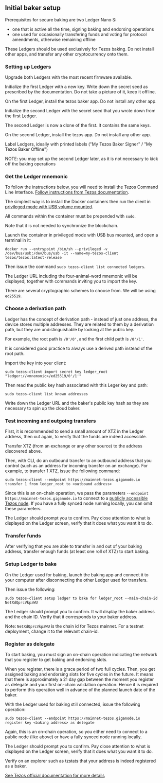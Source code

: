 ## Initial baker setup

Prerequisites for secure baking are two Ledger Nano S:

* one that is active all the time, signing baking and endorsing operations
* one used for occasionally transfering funds and voting for protocol amendments, otherwise remaining offline

These Ledgers should be used exclusively for Tezos baking. Do not install other apps, and transfer any other cryptocurrency onto them.

### Setting up Ledgers

Upgrade both Ledgers with the most recent firmware available.

Initialize the first Ledger with a new key. Write down the secret seed as prescribed by the documentation. Do not take a picture of it, keep it offline.

On the first Ledger, install the tezos baker app. Do not install any other app.

Initialize the second Ledger with the secret seed that you wrote down from the first Ledger.

The second Ledger is now a clone of the first. It contains the same keys.

On the second Ledger, install the tezos app. Do not install any other app.

Label Ledgers, ideally with printed labels ("My Tezos Baker Signer" / "My Tezos Baker Offline")

NOTE: you may set up the second Ledger later, as it is not necessary to kick off the baking operations

### Get the Ledger mnemonic

To follow the instructions below, you will need to install the Tezos Command Line Interface. [Follow instructions from Tezos documentation](https://tezos.gitlab.io/introduction/howtoget.html).

The simplest way is to install the Docker containers then run the client in [privileged mode with USB volume mounted](https://tezos.stackexchange.com/questions/395/has-anyone-got-ledger-working-within-docker).

All commands within the container must be prepended with `sudo`.

Note that it is not needed to synchronize the blockchain.

Launch the container in privileged mode with USB bus mounted, and open a terminal in it:

```
docker run --entrypoint /bin/sh --privileged -v /dev/bus/usb:/dev/bus/usb -it --name=my-tezos-client tezos/tezos:latest-release
```

Then issue the command `sudo tezos-client list connected ledgers`.

The Ledger URL including the four-animal-word mnemonic will be displayed, together with commands inviting you to import the key.

There are several cryptographic schemes to choose from. We will be using `ed25519`.

### Choose a derivation path

Ledger has the concept of derivation path - instead of just one address, the device stores multiple addresses. They are related to them by a derivation path, but they are undistinguishable by looking at the public key.

For example, the root path is `/0'/0'`, and the first child path is `/0'/1'`.

It is considered good practice to always use a derived path instead of the root path.

Import the key into your client:

```
sudo tezos-client import secret key ledger_root "ledger://<mnemonic>/ed25519/0'/1'"
```

Then read the public key hash associated with this Leger key and path:

```
sudo tezos-client list known addresses
```

Write down the Ledger URL and the baker's public key hash as they are necessary to spin up the cloud baker.

### Test incoming and outgoing transfers

First, it is recommended to send a small amount of XTZ in the Ledger address, then out again, to verify that the funds are indeed accessible.

Transfer XTZ (from an exchange or any other source) to the address discovered above.

Then, with CLI, do an outbound transfer to an outbound address that you control (such as an address for incoming transfer on an exchange). For example, to transfer 1 XTZ, issue the following command:

```
sudo tezos-client --endpoint https://mainnet-tezos.giganode.io transfer 1 from ledger_root to <outbound address>
```

Since this is an on-chain operation, we pass the parameters `--endpoint https://mainnet-tezos.giganode.io` to connect to a [publicly accessible Tezos node](https://tezos.giganode.io/). If you have a fully synced node running locally, you can omit these parameters.

The Ledger should prompt you to confirm. Pay close attention to what is displayed on the Ledger screen, verify that it does what you want it to do.

### Transfer funds

After verifying that you are able to transfer in and out of your baking address, transfer enough funds (at least one roll of XTZ) to start baking.

### Setup Ledger to bake

On the Ledger used for baking, launch the baking app and connect it to your computer after disconnecting the other Ledger used for transfers.

Then issue the following:

```
sudo tezos-client setup ledger to bake for ledger_root --main-chain-id NetXdQprcVkpaWU
```

The Ledger should prompt you to confirm. It will display the baker address and the chain ID. Verify that it corresponds to your baker address.

Note: `NetXdQprcVkpaWU` is the chain id for Tezos mainnet. For a testnet deployment, change it to the relevant chain-id.

### Register as delegate

To start baking, you must sign an on-chain operation indicating the network that you register to get baking and endorsing slots.

When you register, there is a grace period of two full cycles. Then, you get assigned baking and endorsing slots for five cycles in the future. It means that there is approximately a 21 day gap between the moment you register as delegate and your first on-chain validation operation. Hence it is required to perform this operation well in advance of the planned launch date of the baker.


With the Ledger used for baking still connected, issue the following operation:

```
sudo tezos-client --endpoint https://mainnet-tezos.giganode.io register key <baking address> as delegate
```

Again, this is an on-chain operation, so you either need to connect to a public node (like above) or have a fully synced node running locally.

The Ledger should prompt you to confirm. Pay close attention to what is displayed on the Ledger screen, verify that it does what you want it to do.

Verify on an explorer such as tzstats that your address is indeed registered as a baker.

[See Tezos official documentation for more details](https://tezos.gitlab.io/introduction/howtorun.html#register-and-check-your-rights)
